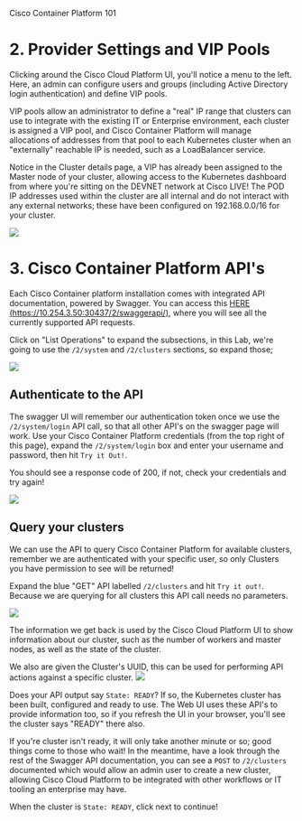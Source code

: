 Cisco Container Platform 101

# 2. Provider Settings and VIP Pools

Clicking around the Cisco Cloud Platform UI, you'll notice a menu to the left.
Here, an admin can configure users and groups (including Active Directory login authentication) and define VIP pools.


VIP pools allow an administrator to define a "real" IP range that clusters can use to integrate with the existing IT or Enterprise environment, each cluster is assigned a VIP pool, and Cisco Container Platform will manage allocations of addresses from that pool to each Kubernetes cluster when an "externally" reachable IP is needed, such as a LoadBalancer service.

Notice in the Cluster details page, a VIP has already been assigned to the Master node of your cluster, allowing access to the Kubernetes dashboard from where you're sitting on the DEVNET network at Cisco LIVE! The POD IP addresses used within the cluster are all internal and do not interact with any external networks; these have been configured on 192.168.0.0/16 for your cluster.

![](/posts/files/CiscoContainerPlatform-101/assets/images/1234user-cpp-vippools.png)

# 3. Cisco Container Platform API's

Each Cisco Container platform installation comes with integrated API documentation, powered by Swagger.
You can access this [HERE (https://10.254.3.50:30437/2/swaggerapi/)](https://10.254.3.50:30437/2/swaggerapi/), where you will see all the currently supported API requests.

Click on "List Operations" to expand the subsections, in this Lab, we're going to use the `/2/system` and `/2/clusters` sections, so expand those;

![](/posts/files/CiscoContainerPlatform-101/assets/images/expand_swagger_1.png)

## Authenticate to the API
The swagger UI will remember our authentication token once we use the `/2/system/login` API call, so that all other API's on the swagger page will work.
Use your Cisco Container Platform credentials (from the top right of this page), expand the `/2/system/login` box and enter your username and password, then hit `Try it Out!`.

You should see a response code of 200, if not, check your credentials and try again!

![](/posts/files/CiscoContainerPlatform-101/assets/images/swagger_cluster_login.png)

## Query your clusters
We can use the API to query Cisco Container Platform for available clusters, remember we are authenticated with your specific user, so only Clusters you have permission to see will be returned!

Expand the blue "GET" API labelled `/2/clusters` and hit `Try it out!`. Because we are querying for all clusters this API call needs no parameters.

![](/posts/files/CiscoContainerPlatform-101/assets/images/swagger_list_all_clusters.png)

The information we get back is used by the Cisco Cloud Platform UI to show information about our cluster, such as the number of workers and master nodes, as well as the state of the cluster.

We also are given the Cluster's UUID, this can be used for performing API actions against a specific cluster.
![](/posts/files/CiscoContainerPlatform-101/assets/images/swagger_cluster_uuid.png)

Does your API output say `State: READY`?
If so, the Kubernetes cluster has been built, configured and ready to use. The Web UI uses these API's to provide information too, so if you refresh the UI in your browser, you'll see the cluster says "READY" there also.

If you're cluster isn't ready, it will only take another minute or so; good things come to those who wait!
In the meantime, have a look through the rest of the Swagger API documentation, you can see a `POST` to `/2/clusters` documented which would allow an admin user to create a new cluster, allowing Cisco Cloud Platform to be integrated with other workflows or IT tooling an enterprise may have.

When the cluster is `State: READY`, click next to continue!
